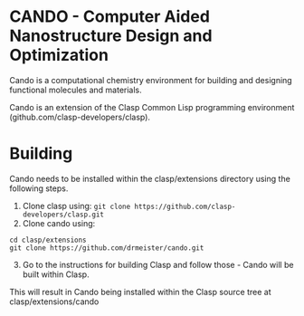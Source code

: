 CANDO - Computer Aided Nanostructure Design and Optimization
============

Cando is a computational chemistry environment for
building and designing functional molecules and materials.

Cando is an extension of the Clasp Common Lisp programming environment (github.com/clasp-developers/clasp).

# Building

Cando needs to be installed within the clasp/extensions directory using the following steps.

1. Clone clasp using: ```git clone https://github.com/clasp-developers/clasp.git```
2. Clone cando using:

```
cd clasp/extensions
git clone https://github.com/drmeister/cando.git
```

3. Go to the instructions for building Clasp and follow those - Cando will be built within Clasp.

This will result in Cando being installed within the Clasp source tree at clasp/extensions/cando

